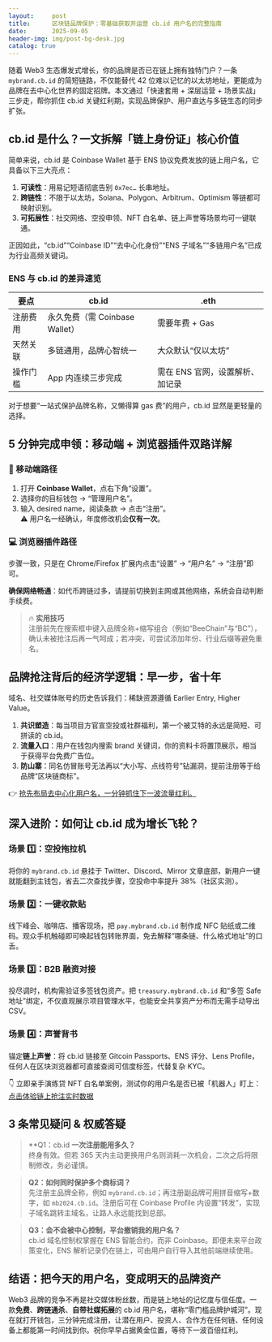 ```yaml
---
layout:     post
title:      区块链品牌保护：零基础获取并运营 cb.id 用户名的完整指南
date:       2025-09-05
header-img: img/post-bg-desk.jpg
catalog: true
---
```


随着 Web3 生态爆发式增长，你的品牌是否已在链上拥有独特门户？一条 `mybrand.cb.id` 的简短链路，不仅能替代 42 位难以记忆的以太坊地址，更能成为品牌在去中心化世界的固定招牌。本文通过「快速套用 + 深层运营 + 场景实战」三步走，帮你抓住 cb.id 关键红利期，实现品牌保护、用户直达与多链生态的同步扩张。

## cb.id 是什么？一文拆解「链上身份证」核心价值

简单来说，cb.id 是 Coinbase Wallet 基于 ENS 协议免费发放的链上用户名，它具备以下三大亮点：

1. **可读性**：用易记短语彻底告别 `0x7ec…` 长串地址。
2. **跨链性**：不限于以太坊，Solana、Polygon、Arbitrum、Optimism 等链都可映射识别。
3. **可拓展性**：社交网络、空投申领、NFT 白名单、链上声誉等场景均可一键联通。

正因如此，“cb.id”“Coinbase ID”“去中心化身份”“ENS 子域名”“多链用户名”已成为行业高频关键词。

### ENS 与 cb.id 的差异速览

| 要点 | cb.id | .eth |
|---|---|---|
| 注册费用 | 永久免费（需 Coinbase Wallet） | 需要年费 + Gas |
| 天然关联 | 多链通用，品牌心智统一 | 大众默认“仅以太坊” |
| 操作门槛 | App 内连续三步完成 | 需在 ENS 官网，设置解析、加记录 |

对于想要“一站式保护品牌名称，又懒得算 gas 费”的用户，cb.id 显然是更轻量的选择。

## 5 分钟完成申领：移动端 + 浏览器插件双路详解

### 📱 移动端路径  
1. 打开 **Coinbase Wallet**，点右下角“设置”。  
2. 选择你的目标钱包 → “管理用户名”。  
3. 输入 desired name，阅读条款 → 点击“注册”。  
   ⚠️ 用户名一经确认，年度修改机会**仅有一次**。  

### 💻 浏览器插件路径  
步骤一致，只是在 Chrome/Firefox 扩展内点击“设置” → “用户名” → “注册”即可。  

**确保网络畅通**：如代币跨链过多，请提前切换到主网或其他网络，系统会自动判断手续费。  

>🔥 **实用技巧**  
注册前先在搜索框中键入品牌全称+缩写组合（例如“BeeChain”与“BC”），确认未被抢注后再一气呵成；若冲突，可尝试添加年份、行业后缀等避免重名。

## 品牌抢注背后的经济学逻辑：早一步，省十年

域名、社交媒体账号的历史告诉我们：稀缺资源遵循 Earlier Entry, Higher Value。  
1. **共识塑造**：每当项目方官宣空投或社群福利，第一个被艾特的永远是简短、可拼读的 cb.id。  
2. **流量入口**：用户在钱包内搜索 brand 关键词，你的资料卡将置顶展示，相当于获得平台免费广告位。  
3. **防山寨**：同名仿冒账号无法再以“大小写、点线符号”钻漏洞，提前注册等于给品牌“区块链商标”。  

👉 [抢先布局去中心化用户名，一分钟抓住下一波流量红利。](https://okxdog.com/)

## 深入进阶：如何让 cb.id 成为增长飞轮？

### 场景 1️⃣：空投拖拉机  
将你的 `mybrand.cb.id` 悬挂于 Twitter、Discord、Mirror 文章底部，新用户一键就能翻到主钱包，省去二次查找步骤，空投命中率提升 38%（社区实测）。  

### 场景 2️⃣：一键收款贴  
线下峰会、咖啡店、播客现场，把 `pay.mybrand.cb.id` 制作成 NFC 贴纸或二维码。观众手机触碰即可唤起钱包转账界面，免去解释“哪条链、什么格式地址”的口舌。  

### 场景 3️⃣：B2B 融资对接  
投尽调时，机构需验证多签钱包资产。把 `treasury.mybrand.cb.id` 和“多签 Safe 地址”绑定，不仅直观展示项目管理水平，也能安全共享资产分布而无需手动导出 CSV。  

### 场景 4️⃣：声誉背书  
锚定**链上声誉**：将 cb.id 链接至 Gitcoin Passports、ENS 评分、Lens Profile，任何人在区块浏览器都可直接查阅可信度标签，代替复杂 KYC。

👇 立即亲手演练贷 NFT 白名单案例，测试你的用户名是否已被「机器人」盯上：[点击体验链上抢注实时数据](https://okxdog.com/)

## 3 条常见疑问 & 权威答疑

> **Q1：cb.id **一次注册能用多久？**  
> 终身有效。但若 365 天内主动更换用户名则消耗一次机会，二次之后将限制修改，务必谨慎。

> **Q2：如何同时保护多个商标词？**  
> 先注册主品牌全称，例如 `mybrand.cb.id`；再注册副品牌可用拼音缩写+数字，如 `mb2024.cb.id`。注册后可在 Coinbase Profile 内设置“转发”，实现子域名跳转主域名，让路人永远能找到总部。  

> **Q3：会不会被中心控制，平台撤销我的用户名？**  
> cb.id 域名控制权掌握在 ENS 智能合约，而非 Coinbase。即便未来平台政策变化，ENS 解析记录仍在链上，可由用户自行导入其他前端继续使用。

## 结语：把今天的用户名，变成明天的品牌资产

Web3 品牌的竞争不再是社交媒体粉丝数，而是链上地址的记忆度与信任度。一款**免费**、**跨链通杀**、**自带社媒拓展**的 cb.id 用户名，堪称“零门槛品牌护城河”。现在就打开钱包，三分钟完成注册，让潜在用户、投资人、合作方在任何链、任何设备上都能第一时间找到你。祝你早早占据黄金位置，等待下一波百倍红利。